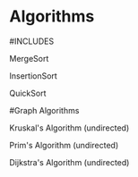 # Algorithms

#INCLUDES

MergeSort

InsertionSort

QuickSort

#Graph Algorithms

Kruskal's Algorithm (undirected)

Prim's Algorithm (undirected)

Dijkstra's Algorithm (undirected)

